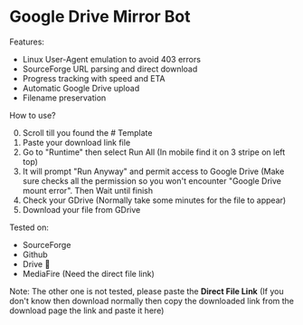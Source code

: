 # Google Drive Mirror Bot
Features:
- Linux User-Agent emulation to avoid 403 errors
- SourceForge URL parsing and direct download
- Progress tracking with speed and ETA
- Automatic Google Drive upload
- Filename preservation

How to use?

0. Scroll till you found the # Template
1. Paste your download link file
2. Go to "Runtime" then select Run All (In mobile find it on 3 stripe on left top)
3. It will prompt "Run Anyway" and permit access to Google Drive (Make sure checks all the permission so you won't encounter "Google Drive mount error". Then Wait until finish
4. Check your GDrive (Normally take some minutes for the file to appear)
5. Download your file from GDrive

Tested on:
- SourceForge
- Github
- Drive 🗿
- MediaFire (Need the direct file link)

Note: The other one is not tested, please paste the **Direct File Link** (If you don't know then download normally then copy the downloaded link from the download page the link and paste it here)
